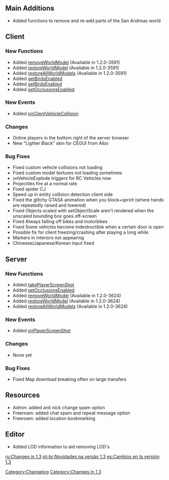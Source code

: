 Main Additions
--------------

-   Added functions to remove and re-add parts of the San Andreas world

Client
------

### New Functions

-   Added [removeWorldModel](/removeWorldModel.md "wikilink") (Available in 1.2.0-3591)
-   Added [restoreWorldModel](/restoreWorldModel.md "wikilink") (Available in 1.2.0-3591)
-   Added [restoreAllWorldModels](/restoreAllWorldModels.md "wikilink") (Available in 1.2.0-3591)
-   Added [getBirdsEnabled](/getBirdsEnabled.md "wikilink")
-   Added [setBirdsEnabled](/setBirdsEnabled.md "wikilink")
-   Added [setOcclusionsEnabled](/setOcclusionsEnabled.md "wikilink")

### New Events

-   Added [onClientVehicleCollision](/onClientVehicleCollision.md "wikilink")

### Changes

-   Online players in the bottom right of the server browser
-   New “Lighter Black” skin for CEGUI from Aibo

### Bug Fixes

-   Fixed custom vehicle collisions not loading
-   Fixed custom model textures not loading sometimes
-   onVehicleExplode triggers for RC Vehicles now
-   Projectiles fire at a normal rate
-   Fixed spider CJ
-   Speed up in entity collision detection client side
-   Fixed the glitchy GTASA animation when you block+sprint (where hands are repeatedly raised and lowered)
-   Fixed Objects scaled with setObjectScale aren't rendered when the unscaled bounding box goes off-screen
-   Fixed Always falling off bikes and motorbikes
-   Fixed Some vehicles become indestructible when a certain door is open
-   Possible fix for client freezing/crashing after playing a long while
-   Markers in interiors not appearing
-   Chineese/Japanese/Korean input fixed

Server
------

### New Functions

-   Added [takePlayerScreenShot](/takePlayerScreenShot.md "wikilink")
-   Added [setOcclusionsEnabled](/setOcclusionsEnabled.md "wikilink")
-   Added [removeWorldModel](/removeWorldModel.md "wikilink") (Available in 1.2.0-3624)
-   Added [restoreWorldModel](/restoreWorldModel.md "wikilink") (Available in 1.2.0-3624)
-   Added [restoreAllWorldModels](/restoreAllWorldModels.md "wikilink") (Available in 1.2.0-3624)

### New Events

-   Added [onPlayerScreenShot](/onPlayerScreenShot.md "wikilink")

### Changes

-   None yet

### Bug Fixes

-   Fixed Map download breaking often on large transfers

Resources
---------

-   Admin: added anti nick change spam option
-   Freeroam: added chat spam and repeat message option
-   Freeroam: added location bookmarking

Editor
------

-   Added LOD information to aid removing LOD's

[ru:Changes in 1.3](/ru:Changes_in_1.3.md "wikilink") [pt-br:Novidades na versão 1.3](/pt-br:Novidades_na_versão_1.3.md "wikilink") [es:Cambios en la versión 1.3](/es:Cambios_en_la_versión_1.3.md "wikilink")

[Category:Changelog](/Category:Changelog.md "wikilink") [Category:Changes in 1.3](/Category:Changes_in_1.3.md "wikilink")
